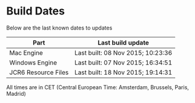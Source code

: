 # Build Dates

Below are the last known dates to updates

Part | Last build update
-----|-----
Mac Engine | Last built: 08 Nov 2015; 10:23:36
Windows Engine | Last built: 07 Nov 2015; 16:34:51
JCR6 Resource Files | Last built: 18 Nov 2015; 19:14:31
All times are in CET (Central European Time: Amsterdam, Brussels, Paris, Madrid)



